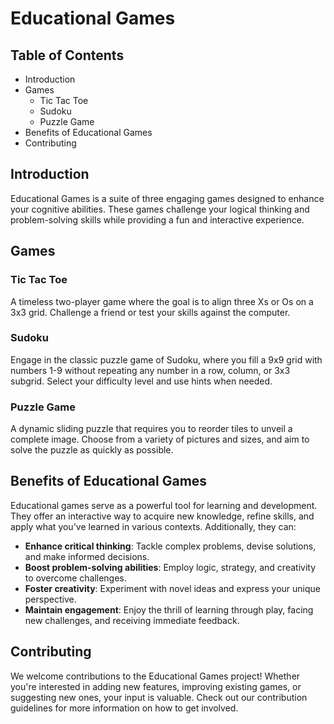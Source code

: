 # Educational Games

## Table of Contents
- Introduction
- Games
  - Tic Tac Toe
  - Sudoku
  - Puzzle Game
- Benefits of Educational Games
- Contributing

## Introduction
Educational Games is a suite of three engaging games designed to enhance your cognitive abilities. These games challenge your logical thinking and problem-solving skills while providing a fun and interactive experience.

## Games

### Tic Tac Toe
A timeless two-player game where the goal is to align three Xs or Os on a 3x3 grid. Challenge a friend or test your skills against the computer.

### Sudoku
Engage in the classic puzzle game of Sudoku, where you fill a 9x9 grid with numbers 1-9 without repeating any number in a row, column, or 3x3 subgrid. Select your difficulty level and use hints when needed.

### Puzzle Game
A dynamic sliding puzzle that requires you to reorder tiles to unveil a complete image. Choose from a variety of pictures and sizes, and aim to solve the puzzle as quickly as possible.

## Benefits of Educational Games
Educational games serve as a powerful tool for learning and development. They offer an interactive way to acquire new knowledge, refine skills, and apply what you've learned in various contexts. Additionally, they can:

- **Enhance critical thinking**: Tackle complex problems, devise solutions, and make informed decisions.
- **Boost problem-solving abilities**: Employ logic, strategy, and creativity to overcome challenges.
- **Foster creativity**: Experiment with novel ideas and express your unique perspective.
- **Maintain engagement**: Enjoy the thrill of learning through play, facing new challenges, and receiving immediate feedback.

## Contributing
We welcome contributions to the Educational Games project! Whether you're interested in adding new features, improving existing games, or suggesting new ones, your input is valuable. Check out our contribution guidelines for more information on how to get involved.
